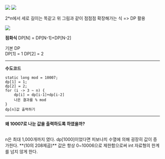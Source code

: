 ![](https://velog.velcdn.com/images/ykky2115/post/26ebe531-5fb1-4237-8ef7-abd8e94a3ac4/image.png)
![](https://velog.velcdn.com/images/ykky2115/post/c8a05f53-2940-4c0d-aec5-91a35d540726/image.png)

2*n에서 세로 길이는 똑같고 위 그림과 같이 점점점 확장해가는 식 => DP 활용 

![](https://velog.velcdn.com/images/ykky2115/post/7d34c485-4184-49bd-b090-4236d6ebbeec/image.png)

**점화식**
DP[N] = DP[N-1]+DP[N-2]

기본 DP </br>
DP[1] = 1
DP[2] = 2

---

**수도코드**

```
static long mod = 10007;
dp[1] = 1;
dp[2] = 2;
for (i -> 3 ~ n) {
	dp[i] = dp[i-1]+dp[i-2]
    나온 결과를 % mod
}
dp[n]값 출력하기
```

---
**왜 10007로 나눈 값을 출력하도록 하였을까?**

</br>
n은 최대 1,000개까지 였다.
dp[1000]이었다면 피보나치 수열에 의해 굉장히 값이 증가한다. **(10의 208제곱)** 
값은 항상 0~10006으로 제한함으로써 int 자료형의 한계를 넘지 않게 한다.
